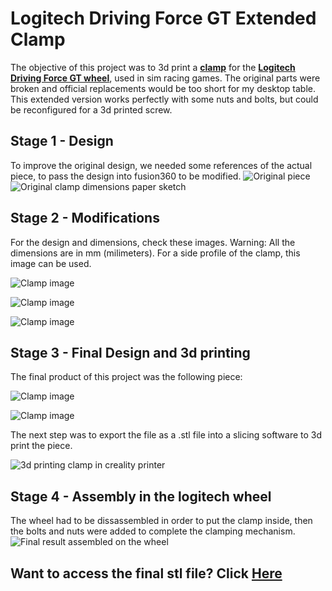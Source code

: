# Logitech Driving Force GT Extended Clamp

The objective of this project was to 3d print a **[clamp](https://guide-images.cdn.ifixit.com/igi/bfFxNVxvsH2C5BKi.medium)** for the **[Logitech Driving Force GT wheel](https://en.wikipedia.org/wiki/Logitech_Driving_Force_GT)**, used in sim racing games. The original parts were broken and official replacements would be too short for my desktop table. This extended version works perfectly with some nuts and bolts, but could be reconfigured for a 3d printed screw.

## Stage 1 - Design

To improve the original design, we needed some references of the actual piece, to pass the design into fusion360 to be modified.
![Original piece](./old_clamp.jpeg)
![Original clamp dimensions paper sketch](./dimensions_sketch1.jpeg)

## Stage 2 - Modifications

For the design and dimensions, check these images. Warning: All the dimensions are in mm (milimeters).
For a side profile of the clamp, this image can be used.

![Clamp image](./dimensions1.png)

![Clamp image](./dimensions2.png)

![Clamp image](./dimensions3.png)

## Stage 3 - Final Design and 3d printing
The final product of this project was the following piece:

![Clamp image](./clamp_profile.png)

![Clamp image](./clamp_top.png)

The next step was to export the file as a .stl file into a slicing software to 3d print the piece.

![3d printing clamp in creality printer](./creality1.jpeg)

## Stage 4 - Assembly in the logitech wheel

The wheel had to be dissassembled in order to put the clamp inside, then the bolts and nuts were added to complete the clamping mechanism.
![Final result assembled on the wheel](./real.jpg)

## Want to access the final stl file? Click **[Here](./clamp.stl)**
